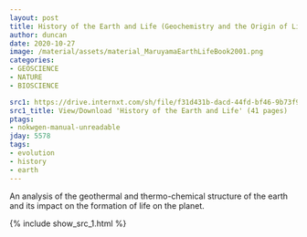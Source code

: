 ```yaml
---
layout: post
title: History of the Earth and Life (Geochemistry and the Origin of Life)
author: duncan
date: 2020-10-27
image: /material/assets/material_MaruyamaEarthLifeBook2001.png
categories:
- GEOSCIENCE
- NATURE
- BIOSCIENCE

src1: https://drive.internxt.com/sh/file/f31d431b-dacd-44fd-bf46-9b73f93348dd/50cab91802650791af207ceb804677fe3ebe734c3de9247cec2f6c4fc30c901e
src1_title: View/Download 'History of the Earth and Life' (41 pages)
ptags:
- nokwgen-manual-unreadable
jday: 5578
tags:
- evolution
- history
- earth
---
```


An analysis of the geothermal and thermo-chemical structure of the earth and its impact on the formation of life on the planet.  

<!--more-->

{% include show_src_1.html %}

